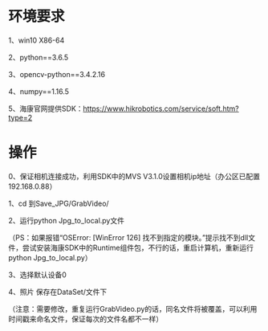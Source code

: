 # 环境要求

1、win10 X86-64

2、python==3.6.5

3、opencv-python==3.4.2.16

4、numpy==1.16.5

5、海康官网提供SDK：<https://www.hikrobotics.com/service/soft.htm?type=2>

# 操作

0、保证相机连接成功，利用SDK中的MVS V3.1.0设置相机ip地址（办公区已配置192.168.0.88）

1、cd 到Save_JPG/GrabVideo/

2、运行python Jpg_to_local.py文件

（PS：如果报错“OSError: [WinError 126] 找不到指定的模块。”提示找不到dll文件，尝试安装海康SDK中的Runtime组件包，不行的话，重启计算机，重新运行python Jpg_to_local.py）

3、选择默认设备0

4、照片 保存在DataSet/文件下

（注意：需要修改，重复运行GrabVideo.py的话，同名文件将被覆盖，可以利用时间戳来命名文件，保证每次的文件名都不一样）